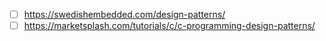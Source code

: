 - [ ] https://swedishembedded.com/design-patterns/
- [ ] https://marketsplash.com/tutorials/c/c-programming-design-patterns/